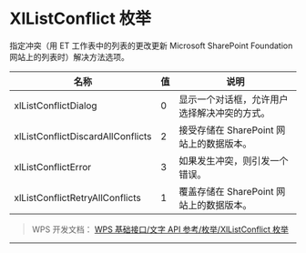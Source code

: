 # XlListConflict 枚举

指定冲突（用 ET 工作表中的列表的更改更新 Microsoft SharePoint Foundation 网站上的列表时）解决方法选项。

| 名称                              | 值  | 说明                                         |
|-----------------------------------|-----|----------------------------------------------|
| xlListConflictDialog              | 0   | 显示一个对话框，允许用户选择解决冲突的方式。 |
| xlListConflictDiscardAllConflicts | 2   | 接受存储在 SharePoint 网站上的数据版本。     |
| xlListConflictError               | 3   | 如果发生冲突，则引发一个错误。               |
| xlListConflictRetryAllConflicts   | 1   | 覆盖存储在 SharePoint 网站上的数据版本。     |

> WPS 开发文档： [WPS 基础接口/文字 API 参考/枚举/XlListConflict 枚举](https://qn.cache.wpscdn.cn/encs/doc/office_v19/topics/WPS%20%E5%9F%BA%E7%A1%80%E6%8E%A5%E5%8F%A3/%E6%96%87%E5%AD%97%20API%20%E5%8F%82%E8%80%83/%E6%9E%9A%E4%B8%BE/XlListConflict%20%E6%9E%9A%E4%B8%BE.html)

------------------------------------------------------------------------
